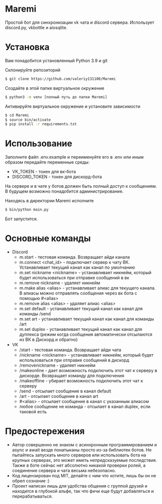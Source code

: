# Maremi
Простой бот для синхронизации vk чата и discord сервера. Использует discord.py, vkbottle и aiosqlite.

# Установка
Вам понадобится установленный Python 3.9 и git

Склонируйте репозиторий
```bash
$ git clone https://github.com/valeriy131100/Maremi
```

Создайте в этой папке виртуальное окружение
```bash
$ python3 -m venv [полный путь до папки Maremi]
```

Активируйте виртуальное окружение и установите зависимости
```bash
$ cd Maremi
$ source bin/activate
$ pip install -r requirements.txt
```
# Использование
Заполните файл .env.example и переименуйте его в .env или иным образом передайте переменные среды:
* VK_TOKEN - токен для вк-бота
* DISCORD_TOKEN - токен для дискорд-бота

На сервере и в чате у ботов должен быть полный доступ к сообщениям. В будущем возможно понадобится администрирование.

Находясь в директории Maremi исполните
```bash
$ bin/python main.py
```
Бот запустится.

# Основные команды
* Discord
  * m.start - тестовая команда. Возвращает айди канала
  * m.connect \<chat_id\> - подключает сервер к чату ВК. Устанавливает текущий канал как канал по умолчанию
  * m.set nickname \<nickname\> - устанавливает никнейм, который будет использоваться при отправке сообщений в вк
  * m.remove nickname - удаляет никнейм
  * m.make alias \<alias\> - устанавливает алиас для текущего канала. В алиасы можно отправлять сообщения через вк бота с помощью \#\<alias\>
  * m.remove alias \<alias\> - удаляет алиас \<alias\>
  * m.set default - устанавливает текущий канал как канал для команды /send
  * m.set art - устанавливает текущий канал как канал для команды /art
  * m.set duplex - устанавливает текущий канал как канал для дуплекса (режим когда сообщения автоматически отсылаются из ВК в Дискорд и обратно)
* VK
  * /start - тестовая команда. Возвращает айди чата
  * /nickname \<nickname\> - устанавливает никнейм, который будет использоваться при отправке сообщений в дискорд
  * /removenickname - удаляет никнейм
  * /makeonline - дает возможность подключить этот чат к серверу в дискорде. Возвращает команду для подключения
  * /makeoffline - убирает возможность подключить этот чат к серверу
  * /send - отсылает сообщение в канал default
  * /art - отсылает сообщение в канал art
  * \#\<alias\> - отсылает сообщение в канал с указанным алиасом
  * любое сообщение не команда - отсылает в канал duplex, если таковой есть

# Предостережения
* Автор совершенно не знаком с асинхронным программированием и async и await везде понатыканы просто из-за библиотек ботов. Не пытайтесь запускать много серверов или использовать бота на крупных серверах, это может иметь непредсказуемые последствия. Также в боте сейчас нет абсолютно никакой проверки ролей, а соединение сервера и чата весьма небезопасно. 
* Код лицензирован под MIT, делайте с ним что хотите, лишь бы он не обрел сознание :)
* Проект написан лишь для удобства общения с группой друзей и находится в глубокой альфе, так что фичи еще будут добавляться и перерабатываться.
